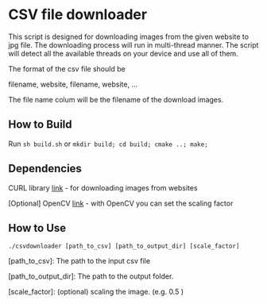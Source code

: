 # CSV file downloader
This script is designed for downloading images from the given website to jpg file. The downloading process will run in multi-thread manner. The script will detect all the available threads on your device and use all of them.

The format of the csv file should be

filename, website,
filename, website,
...

The file name colum will be the filename of the download images.

## How to Build
Run
`sh build.sh`
or
`mkdir build; cd build; cmake ..; make;`

## Dependencies
CURL library [link](https://curl.haxx.se/download.html)
    - for downloading images from websites
    
    
[Optional] OpenCV [link](https://opencv.org/)
    - with OpenCV you can set the scaling factor



## How to Use
`./csvdownloader [path_to_csv] [path_to_output_dir] [scale_factor]`

[path_to_csv]:  The path to the input csv file

[path_to_output_dir]: The path to the output folder.

[scale_factor]: (optional) scaling the image. (e.g. 0.5 )



